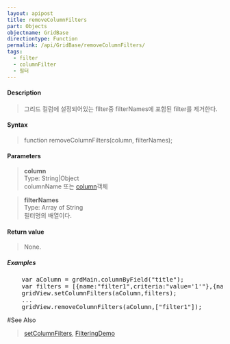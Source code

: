 ```yaml
---
layout: apipost
title: removeColumnFilters
part: Objects
objectname: GridBase
directiontype: Function
permalink: /api/GridBase/removeColumnFilters/
tags:
  - filter
  - columnFilter
  - 필터
---
```



#### Description

> 그리드 컬럼에 설정되어있는 fllter중 filterNames에 포함된 filter를 제거한다.

#### Syntax

> function removeColumnFilters(column, filterNames);

#### Parameters

> **column**  
> Type: String\|Object  
> columnName 또는 [column](/api/types/DataColumn/)객체  

> **filterNames**  
> Type: Array of String  
> 필터명의 배열이다.  

#### Return value

> None.

##### Examples 

<pre class="prettyprint">
    var aColumn = grdMain.columnByField("title");
    var filters = [{name:"filter1",criteria:"value='1'"},{name:"filter2",criteria:"value='2'"}];
    gridView.setColumnFilters(aColumn,filters);
    ...
    gridView.removeColumnFilters(aColumn,["filter1"]);
</pre>

#See Also
> [setColumnFilters](/api/GridBase/setColumnFilters), [FilteringDemo](/http://demo.realgrid.com/Demo/ColumnFiltering)